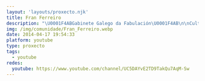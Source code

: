 ```yaml
---
layout: 'layouts/proxecto.njk'
title: Fran Ferreiro
description: "\U0001F4ABGabinete Galego da Fabulación\U0001F4AB\n\nCultura galega.\nFeito cun móbil, mellor en pixama.\nInformal pero en serio."
img: /img/comunidade/Fran_Ferreiro.webp
date: 2014-04-17 19:54:33
platform: youtube
type: proxecto
tags:
  - youtube
redes:
  youtube: https://www.youtube.com/channel/UC5DAYvE2TD9TakQu7AqM-Sw
---
```

